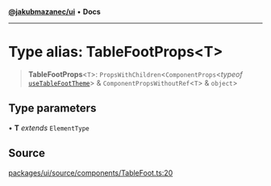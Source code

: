 [**@jakubmazanec/ui**](../README.md) • **Docs**

---

# Type alias: TableFootProps\<T\>

> **TableFootProps**\<`T`\>: `PropsWithChildren`\<`ComponentProps`\<_typeof_
> [`useTableFootTheme`](../functions/useTableFootTheme.md)\> & `ComponentPropsWithoutRef`\<`T`\> &
> `object`\>

## Type parameters

• **T** _extends_ `ElementType`

## Source

[packages/ui/source/components/TableFoot.ts:20](https://github.com/jakubmazanec/tools/blob/bb20df5276ddb119762948adc2cda520aef09f0f/packages/ui/source/components/TableFoot.ts#L20)
